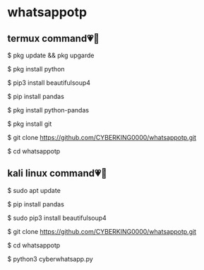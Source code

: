 # whatsappotp

## termux command💗🥲
$ pkg update && pkg upgarde

$ pkg install python

$ pip3 install beautifulsoup4

$ pip install pandas

$ pkg install python-pandas

$ pkg install git

$ git clone https://github.com/CYBERKING0000/whatsappotp.git

$ cd whatsappotp

## kali linux command💗🥲
$ sudo apt update

$ pip install pandas

$ sudo pip3 install beautifulsoup4

$ git clone https://github.com/CYBERKING0000/whatsappotp.git

$ cd whatsappotp

$ python3 cyberwhatsapp.py

